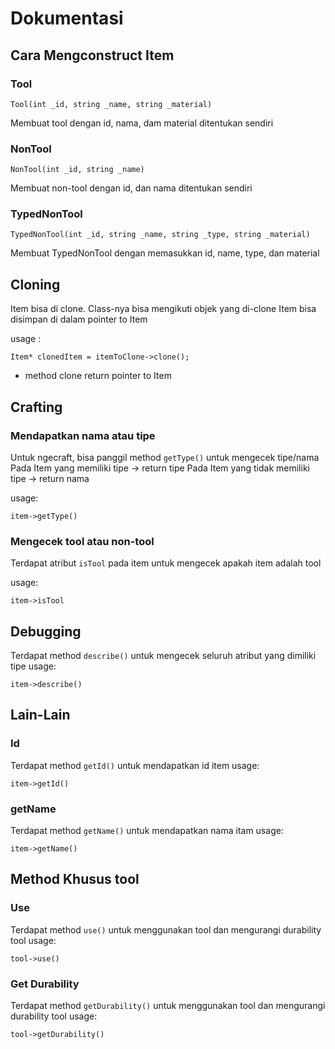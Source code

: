 # Dokumentasi

## Cara Mengconstruct Item

### Tool

```
Tool(int _id, string _name, string _material)
```
Membuat tool dengan id, nama, dam material ditentukan sendiri


### NonTool
```
NonTool(int _id, string _name)
```
Membuat non-tool dengan id, dan nama ditentukan sendiri

### TypedNonTool

```
TypedNonTool(int _id, string _name, string _type, string _material)
```
Membuat TypedNonTool dengan memasukkan id, name, type, dan material


## Cloning
Item bisa di clone. Class-nya bisa mengikuti objek yang di-clone
Item bisa disimpan di dalam pointer to Item

usage :
```
Item* clonedItem = itemToClone->clone();
```
- method clone return pointer to Item

## Crafting

### Mendapatkan nama atau tipe
Untuk ngecraft, bisa panggil method `getType()` untuk mengecek tipe/nama
Pada Item yang memiliki tipe -> return tipe
Pada Item yang tidak memiliki tipe -> return nama

usage:
```
item->getType()
```

### Mengecek tool atau non-tool
Terdapat atribut `isTool` pada item untuk mengecek apakah item adalah tool

usage:
```
item->isTool
```


## Debugging
Terdapat method `describe()` untuk mengecek seluruh atribut yang dimiliki tipe
usage:
```
item->describe()
```


## Lain-Lain

### Id
Terdapat method `getId()` untuk mendapatkan id item
usage:
```
item->getId()
```

### getName
Terdapat method `getName()` untuk mendapatkan nama itam
usage:
```
item->getName()
```

## Method Khusus tool

### Use
Terdapat method `use()` untuk menggunakan tool dan mengurangi durability tool
usage:
```
tool->use()
```


### Get Durability
Terdapat method `getDurability()` untuk menggunakan tool dan mengurangi durability tool
usage:
```
tool->getDurability()
```